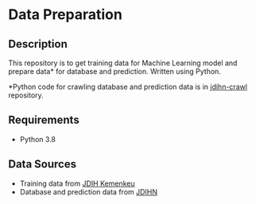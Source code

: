 # Data Preparation


## Description
This repository is to get training data for Machine Learning model and prepare data* for database and prediction. Written using Python.

*Python code for crawling database and prediction data is in [jdihn-crawl](https://github.com/bangkit-kaidah/jdihn-crawl) repository.


## Requirements
- Python 3.8


## Data Sources
- Training data from [JDIH Kemenkeu](https://jdih.kemenkeu.go.id/in/home)
- Database and prediction data from [JDIHN](https://jdihn.go.id/)